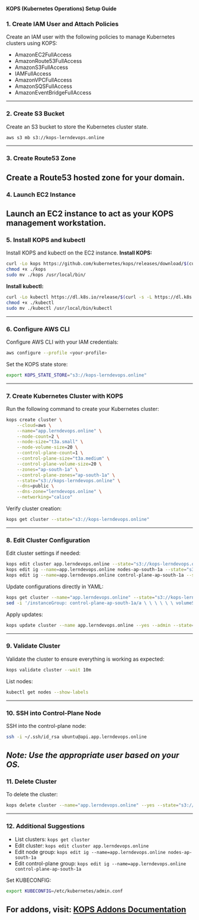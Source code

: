 **KOPS (Kubernetes Operations) Setup Guide**
### **1. Create IAM User and Attach Policies**
Create an IAM user with the following policies to manage Kubernetes clusters using KOPS:
- AmazonEC2FullAccess
- AmazonRoute53FullAccess
- AmazonS3FullAccess
- IAMFullAccess
- AmazonVPCFullAccess
- AmazonSQSFullAccess
- AmazonEventBridgeFullAccess
---
### **2. Create S3 Bucket**
Create an S3 bucket to store the Kubernetes cluster state.
```bash
aws s3 mb s3://kops-lerndevops.online
```
---
### **3. Create Route53 Zone**
Create a Route53 hosted zone for your domain.
---
### **4. Launch EC2 Instance**
Launch an EC2 instance to act as your KOPS management workstation.
---
### **5. Install KOPS and kubectl**
Install KOPS and kubectl on the EC2 instance.
**Install KOPS:**
```bash
curl -Lo kops https://github.com/kubernetes/kops/releases/download/$(curl -s https://api.github.com/repos/kubernetes/kops/releases/latest | grep tag_name | cut -d '"' -f 4)/kops-linux-amd64
chmod +x ./kops
sudo mv ./kops /usr/local/bin/
```
**Install kubectl:**
```bash
curl -Lo kubectl https://dl.k8s.io/release/$(curl -s -L https://dl.k8s.io/release/stable.txt)/bin/linux/amd64/kubectl
chmod +x ./kubectl
sudo mv ./kubectl /usr/local/bin/kubectl
```
---
### **6. Configure AWS CLI**
Configure AWS CLI with your IAM credentials:
```bash
aws configure --profile <your-profile>
```
Set the KOPS state store:
```bash
export KOPS_STATE_STORE="s3://kops-lerndevops.online"
```
---
### **7. Create Kubernetes Cluster with KOPS**
Run the following command to create your Kubernetes cluster:
```bash
kops create cluster \
    --cloud=aws \
    --name="app.lerndevops.online" \
    --node-count=2 \
    --node-size="t3a.small" \
    --node-volume-size=20 \
    --control-plane-count=1 \
    --control-plane-size="t3a.medium" \
    --control-plane-volume-size=20 \
    --zones="ap-south-1a" \
    --control-plane-zones="ap-south-1a" \
    --state="s3://kops-lerndevops.online" \
    --dns=public \
    --dns-zone="lerndevops.online" \
    --networking="calico"
```
Verify cluster creation:
```bash
kops get cluster --state="s3://kops-lerndevops.online"
```
---
### **8. Edit Cluster Configuration**
Edit cluster settings if needed:
```bash
kops edit cluster app.lerndevops.online --state="s3://kops-lerndevops.online"
kops edit ig --name=app.lerndevops.online nodes-ap-south-1a --state="s3://kops-lerndevops.online"
kops edit ig --name=app.lerndevops.online control-plane-ap-south-1a --state="s3://kops-lerndevops.online"
```
Update configurations directly in YAML:
```bash
kops get cluster --name="app.lerndevops.online" --state="s3://kops-lerndevops.online" -o yaml > cluster.yaml
sed -i '/instanceGroup: control-plane-ap-south-1a/a \ \ \ \ \ \ volumeSize: 3' cluster.yaml
```
Apply updates:
```bash
kops update cluster --name app.lerndevops.online --yes --admin --state="s3://kops-lerndevops.online"
```
---
### **9. Validate Cluster**
Validate the cluster to ensure everything is working as expected:
```bash
kops validate cluster --wait 10m
```
List nodes:
```bash
kubectl get nodes --show-labels
```
---
### **10. SSH into Control-Plane Node**
SSH into the control-plane node:
```bash
ssh -i ~/.ssh/id_rsa ubuntu@api.app.lerndevops.online
```
*Note: Use the appropriate user based on your OS.*
---
### **11. Delete Cluster**
To delete the cluster:
```bash
kops delete cluster --name="app.lerndevops.online" --yes --state="s3://kops-lerndevops.online"
```
---
### **12. Additional Suggestions**
- List clusters: `kops get cluster`
- Edit cluster: `kops edit cluster app.lerndevops.online`
- Edit node group: `kops edit ig --name=app.lerndevops.online nodes-ap-south-1a`
- Edit control-plane group: `kops edit ig --name=app.lerndevops.online control-plane-ap-south-1a`

Set KUBECONFIG:
```bash
export KUBECONFIG=/etc/kubernetes/admin.conf
```
For addons, visit: [KOPS Addons Documentation](https://kops.sigs.k8s.io/addons/)
---

